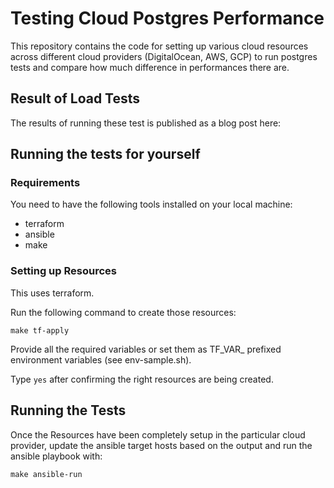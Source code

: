 # Testing Cloud Postgres Performance

This repository contains the code for setting up various cloud resources across
different cloud providers (DigitalOcean, AWS, GCP) to run postgres tests
and compare how much difference in performances there are.

## Result of Load Tests

The results of running these test is published as a blog post here: <TBD>


## Running the tests for yourself

### Requirements

You need to have the following tools installed on your local machine:

- terraform
- ansible
- make


### Setting up Resources

This uses terraform.

Run the following command to create those resources:

```
make tf-apply
```

Provide all the required variables or set them as TF_VAR_ prefixed environment variables (see env-sample.sh).

Type `yes` after confirming the right resources are being created.

## Running the Tests

Once the Resources have been completely setup in the particular cloud provider,
update the ansible target hosts based on the output and run the
ansible playbook with:

```
make ansible-run
```
